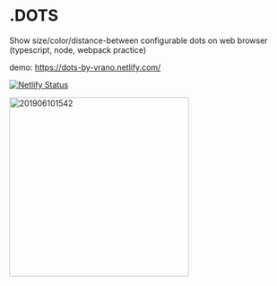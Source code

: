 # .DOTS
Show size/color/distance-between configurable dots on web browser (typescript, node, webpack practice)

demo: https://dots-by-vrano.netlify.com/

[![Netlify Status](https://api.netlify.com/api/v1/badges/7f438d6a-ef11-45ab-88f3-e60dce4271f5/deploy-status)](https://app.netlify.com/sites/dots-by-vrano/deploys)

<img width="320" alt="201906101542" src="https://user-images.githubusercontent.com/12181846/59177251-75401500-8b96-11e9-94e6-e80b44e7305b.png">
